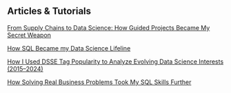 ## Articles & Tutorials

[From Supply Chains to Data Science: How Guided Projects Became My Secret Weapon](https://medium.com/@linxjanabi/from-supply-chains-to-data-science-how-guided-projects-became-my-secret-weapon-no-theory-overload-7df2088d7bb9)

[How SQL Became my Data Science Lifeline](https://medium.com/@linxjanabi/how-sql-became-my-data-science-lifeline-ebde8f749307)

[How I Used DSSE Tag Popularity to Analyze Evolving Data Science Interests (2015–2024)](https://medium.com/@linxjanabi/how-i-used-dsse-tag-popularity-to-analyze-evolving-data-science-interests-2015-2024-c4da3ed41834)

[How Solving Real Business Problems Took My SQL Skills Further](https://medium.com/@linxjanabi/how-solving-real-business-problems-took-my-sql-skills-further-3abe8f138f37)
